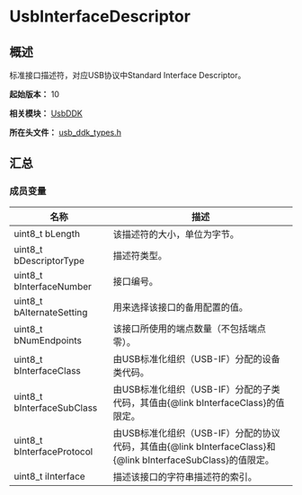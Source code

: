 # UsbInterfaceDescriptor

## 概述

标准接口描述符，对应USB协议中Standard Interface Descriptor。

**起始版本：** 10

**相关模块：** [UsbDDK](capi-usbddk.md)

**所在头文件：** [usb_ddk_types.h](capi-usb-ddk-types-h.md)

## 汇总

### 成员变量

| 名称 | 描述 |
| -- | -- |
| uint8_t bLength | 该描述符的大小，单位为字节。 |
| uint8_t bDescriptorType | 描述符类型。 |
| uint8_t bInterfaceNumber | 接口编号。 |
| uint8_t bAlternateSetting | 用来选择该接口的备用配置的值。 |
| uint8_t bNumEndpoints | 该接口所使用的端点数量（不包括端点零）。 |
| uint8_t bInterfaceClass | 由USB标准化组织（USB-IF）分配的设备类代码。 |
| uint8_t bInterfaceSubClass | 由USB标准化组织（USB-IF）分配的子类代码，其值由{@link bInterfaceClass}的值限定。 |
| uint8_t bInterfaceProtocol | 由USB标准化组织（USB-IF）分配的协议代码，其值由{@link bInterfaceClass}和{@link bInterfaceSubClass}的值限定。 |
| uint8_t iInterface | 描述该接口的字符串描述符的索引。 |


